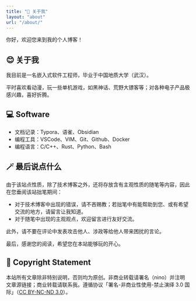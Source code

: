 ```yaml
---
title: "👤 关于我"
layout: "about"
url: "/about/"
---
```


你好，欢迎您来到我的个人博客！

## 😊 关于我

我目前是一名嵌入式软件工程师，毕业于中国地质大学（武汉）。

平时喜欢看动漫，玩一些单机游戏，如黑神话、荒野大镖客等；对各种电子产品极感兴趣，喜好折腾。

## 💻 Software

- 文档记录：Typora、语雀、Obsidian
- 编程工具：VSCode、VIM、Git、Github、Docker
- 编程语言：C/C++、Rust、Python、Bash

## 🪄 最后说点什么

由于该站点性质，除了技术博客之外，还将存放含有主观性质的随笔等内容，因此在您垂阅该站拙笔期间：

- 对于技术博客中出现的错误，请不吝赐教；若拙笔中有能帮助到您、或有希望交流的地方，请留言让我知道。
- 对于随笔中出现的主观观点，欢迎留言进行友好交流。

此外，请不要在评论中发表攻击他人、涉政等给他人带来困扰的言论。

最后，感谢您的阅读，希望您在本站能够玩的开心。

## 🤝 Copyright Statement

本站所有文章除非特别说明，否则均为原创。非商业转载请署名（nino）并注明文章源链接；商业转载请联系我。遵循协议「署名-非商业性使用-禁止演绎 3.0 国际」（[CC BY-NC-ND 3.0](https://creativecommons.org/licenses/by-nc-nd/3.0/deed.zh-hans)）。
